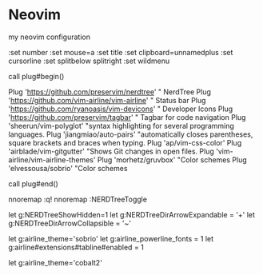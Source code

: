 # Neovim
my neovim configuration

:set number
:set mouse=a
:set title
:set clipboard=unnamedplus
:set cursorline
:set splitbelow splitright
:set wildmenu


call plug#begin()
 
Plug 'https://github.com/preservim/nerdtree' " NerdTree
Plug 'https://github.com/vim-airline/vim-airline' " Status bar
Plug 'https://github.com/ryanoasis/vim-devicons' " Developer Icons
Plug 'https://github.com/preservim/tagbar' " Tagbar for code navigation
Plug 'sheerun/vim-polyglot' "syntax highlighting for several programming languages.
Plug 'jiangmiao/auto-pairs' "automatically closes parentheses, square brackets and braces when typing.
Plug 'ap/vim-css-color' 
Plug 'airblade/vim-gitgutter' "Shows Git changes in open files.
Plug 'vim-airline/vim-airline-themes' 
Plug 'morhetz/gruvbox' "Color schemes
Plug 'elvessousa/sobrio' "Color schemes


call plug#end()


nnoremap <C-q> :q! <CR>
nnoremap <F5> :NERDTreeToggle<CR>

let g:NERDTreeShowHidden=1
let g:NERDTreeDirArrowExpandable = '+'
let g:NERDTreeDirArrowCollapsible = '~' 

let g:airline_theme='sobrio'
let g:airline_powerline_fonts = 1
let g:airline#extensions#tabline#enabled = 1

let g:airline_theme='cobalt2'
